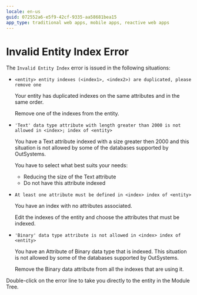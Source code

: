 ```yaml
---
locale: en-us
guid: 072552a6-e5f9-42cf-9335-aa58681bea15
app_type: traditional web apps, mobile apps, reactive web apps
---
```


# Invalid Entity Index Error

The `Invalid Entity Index` error is issued in the following situations:

* `<entity> entity indexes (<index1>, <index2>) are duplicated, please remove one`
  
    Your entity has duplicated indexes on the same attributes and in the same order.

    Remove one of the indexes from the entity.

* `'Text' data type attribute with length greater than 2000 is not allowed in <index>; index of <entity>`
  
    You have a Text attribute indexed with a size greater then 2000 and this situation is not allowed by some of the databases supported by OutSystems.

    You have to select what best suits your needs: 
    
    * Reducing the size of the Text attribute
    * Do not have this attribute indexed

* `At least one attribute must be defined in <index> index of <entity>`
  
    You have an index with no attributes associated.

    Edit the indexes of the entity and choose the attributes that must be indexed.

* `'Binary' data type attribute is not allowed in <index> index of <entity>`
  
    You have an Attribute of Binary data type that is indexed. This situation is not allowed by some of the databases supported by OutSystems.

    Remove the Binary data attribute from all the indexes that are using it.

Double-click on the error line to take you directly to the entity in the Module Tree.
